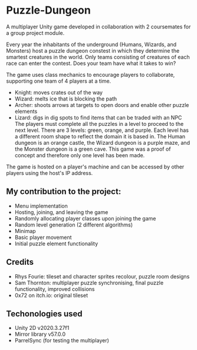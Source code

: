 # Puzzle-Dungeon
A multiplayer Unity game developed in collaboration with 2 coursemates for a group project module.

Every year the inhabitants of the underground (Humans, Wizards, and Monsters) host a puzzle dungeon constest in which they determine the smartest creatures in the world. Only teams consisting of creatures of each race can enter the contest. Does your team have what it takes to win?

The game uses class mechanics to encourage players to collaborate, supporting one team of 4 players at a time.

- Knight: moves crates out of the way
- Wizard: melts ice that is blocking the path
- Archer: shoots arrows at targets to open doors and enable other puzzle elements
- Lizard: digs in dig spots to find items that can be traded with an NPC
The players must complete all the puzzles in a level to proceed to the next level. There are 3 levels: green, orange, and purple. Each level has a different room shape to reflect the domain it is based in. The Human dungeon is an orange castle, the Wizard dungeon is a purple maze, and the Monster dungeon is a green cave. This game was a proof of concept and therefore only one level has been made.

The game is hosted on a player's machine and can be accessed by other players using the host's IP address.

## My contribution to the project:
- Menu implementation
- Hosting, joining, and leaving the game
- Randomly allocating player classes upon joining the game
- Random level generation (2 different algorithms)
- Minimap
- Basic player movement
- Initial puzzle element functionality

## Credits
- Rhys Fourie: tileset and character sprites recolour, puzzle room designs
- Sam Thornton: multiplayer puzzle synchronising, final puzzle functionality, improved collisions
- 0x72 on itch.io: original tileset

## Techonologies used
- Unity 2D v2020.3.27f1
- Mirror library v57.0.0
- ParrelSync (for testing the multiplayer)
